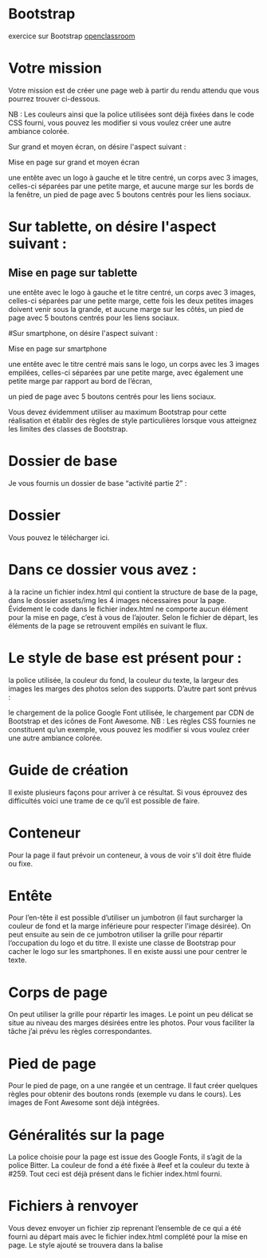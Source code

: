 # Bootstrap
exercice sur Bootstrap <a href='https://openclassrooms.com/courses/prenez-en-main-bootstrap'>openclassroom</a>

# Votre mission

<p>Votre mission est de créer une page web à partir du rendu attendu que vous pourrez trouver ci-dessous.</P>

<p>NB : Les couleurs ainsi que la police utilisées sont déjà fixées dans le code CSS fourni, vous pouvez les modifier si vous voulez créer une autre ambiance colorée.</P>

<p>Sur grand et moyen écran, on désire l'aspect suivant :</P>

<p>Mise en page sur grand et moyen écran</P>

<p>une entête avec un logo à gauche et le titre centré,
un corps avec 3 images, celles-ci séparées par une petite marge, et aucune marge sur les bords de la fenêtre,
un pied de page avec 5 boutons centrés pour les liens sociaux.</P>


# Sur tablette, on désire l'aspect suivant :

<p><h2>Mise en page sur tablette</h2></p>

<p>une entête avec le logo à gauche et le titre centré,
un corps avec 3 images, celles-ci séparées par une petite marge, cette fois les deux petites images doivent venir sous la grande, et aucune marge sur les côtés,
un pied de page avec 5 boutons centrés pour les liens sociaux.</P>


#Sur smartphone, on désire l'aspect suivant :

<p>Mise en page sur smartphone</P>

<p>une entête avec le titre centré mais sans le logo,
un corps avec les 3 images empilées, celles-ci séparées par une petite marge, avec également une petite marge par rapport au bord de l’écran,
<p>un pied de page avec 5 boutons centrés pour les liens sociaux.</P>
<p>Vous devez évidemment utiliser au maximum Bootstrap pour cette réalisation et établir des règles de style particulières lorsque vous atteignez les limites des classes de Bootstrap.</P>



# Dossier de base
Je vous fournis un dossier de base “activité partie 2” :</P>

# Dossier

<p>Vous pouvez le télécharger ici.</p>



# Dans ce dossier vous avez :

à la racine un fichier index.html qui contient la structure de base de la page,
dans le dossier assets/img les 4 images nécessaires pour la page.
Évidement le code dans le fichier index.html ne comporte aucun élément pour la mise en page, c’est à vous de l’ajouter. Selon le fichier de départ, les éléments de la page se retrouvent empilés en suivant le flux.

# Le style de base est présent pour :

la police utilisée,
la couleur du fond,
la couleur du texte,
la largeur des images
les marges des photos selon des supports.
D’autre part sont prévus :

le chargement de la police Google Font utilisée,
le chargement par CDN de Bootstrap et des icônes de Font Awesome.
NB : Les règles CSS fournies ne constituent qu’un exemple, vous pouvez les modifier si vous voulez créer une autre ambiance colorée.



# Guide de création
Il existe plusieurs façons pour arriver à ce résultat. Si vous éprouvez des difficultés voici une trame de ce qu’il est possible de faire.

# Conteneur
Pour la page il faut prévoir un conteneur, à vous de voir s'il doit être fluide ou fixe.

# Entête
Pour l’en-tête il est possible d’utiliser un jumbotron (il faut surcharger la couleur de fond et la marge inférieure pour respecter l’image désirée). On peut ensuite au sein de ce jumbotron utiliser la grille pour répartir l’occupation du logo et du titre. Il existe une classe de Bootstrap pour cacher le logo sur les smartphones. Il en existe aussi une pour centrer le texte.

# Corps de page
On peut utiliser la grille pour répartir les images. Le point un peu délicat se situe au niveau des marges désirées entre les photos. Pour vous faciliter la tâche j’ai prévu les règles correspondantes.

# Pied de page
Pour le pied de page, on a une rangée et un centrage. Il faut créer quelques règles pour obtenir des boutons ronds (exemple vu dans le cours). Les images de Font Awesome sont déjà intégrées.

# Généralités sur la page
La police choisie pour la page est issue des Google Fonts, il s’agit de la police Bitter. La couleur de fond a été fixée à #eef et la couleur du texte à #259. Tout ceci est déjà présent dans le fichier index.html fourni.



# Fichiers à renvoyer
<p>Vous devez envoyer un fichier zip reprenant l’ensemble de ce qui a été fourni au départ mais avec le fichier index.html complété pour la mise en page. Le style ajouté se trouvera dans la balise <style> de la page pour simplifier.</p>

<p>Les critères d'évaluation vont porter sur :</p>

<p>l’aspect du bandeau de titre (couleur de fond),
l’aspect du logo selon les supports (il doit disparaître sur les smartphones),
la répartition des images selon les supports,
l’aspect des boutons en bas de page et leur centrage.</p>
Bon courage !


# Send your work
